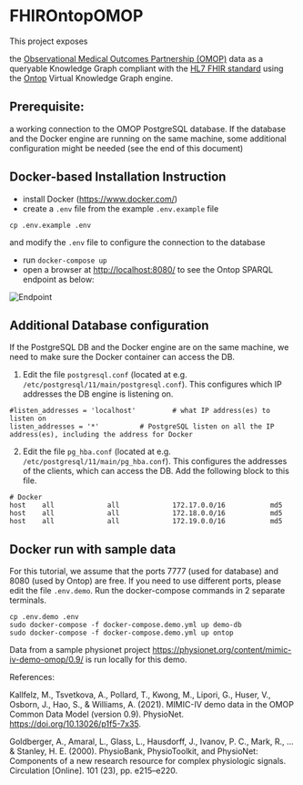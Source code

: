 # FHIROntopOMOP

This project exposes


the [Observational Medical Outcomes Partnership (OMOP)](https://www.ohdsi.org/data-standardization/the-common-data-model/)
data as a queryable Knowledge Graph compliant with the [HL7 FHIR standard](https://www.hl7.org/fhir/) using
the [Ontop](https://ontop-vkg.org/)
Virtual Knowledge Graph engine.

## Prerequisite: 


a working connection to the OMOP PostgreSQL database. If the database and the Docker engine are running on the same machine, some additional configuration might be needed (see the end of this document)   

## Docker-based Installation Instruction

* install Docker (<https://www.docker.com/>)
* create a `.env` file from the example `.env.example` file 
```
cp .env.example .env
```
and modify the `.env` file to configure the connection to the database
* run `docker-compose up`
* open a browser at <http://localhost:8080/> to see the Ontop SPARQL endpoint as below:

![Endpoint](images/endpoint.png)

## Additional Database configuration

If the PostgreSQL DB and the Docker engine are on the same machine, we need to make sure the Docker container can access the DB. 

1. Edit the file `postgresql.conf` (located at e.g. `/etc/postgresql/11/main/postgresql.conf`). This configures which IP addresses the DB engine is listening on.

```config
#listen_addresses = 'localhost'         # what IP address(es) to listen on
listen_addresses = '*'          # PostgreSQL listen on all the IP address(es), including the address for Docker
```
2. Edit the file `pg_hba.conf` (located at e.g. `/etc/postgresql/11/main/pg_hba.conf`). This configures the addresses of the clients, which can access the DB. Add the following block to this file.

```
# Docker
host    all             all             172.17.0.0/16           md5
host    all             all             172.18.0.0/16           md5
host    all             all             172.19.0.0/16           md5
```

## Docker run with sample data
For this tutorial, we assume that the ports 7777 (used for database) and 8080 (used by Ontop) are free. If you need to use different ports, please edit the file ```.env.demo```.
Run the docker-compose commands in 2 separate terminals.
```
cp .env.demo .env
sudo docker-compose -f docker-compose.demo.yml up demo-db
sudo docker-compose -f docker-compose.demo.yml up ontop
```
Data from a sample physionet project https://physionet.org/content/mimic-iv-demo-omop/0.9/ is run locally for this demo.

References:

Kallfelz, M., Tsvetkova, A., Pollard, T., Kwong, M., Lipori, G., Huser, V., Osborn, J., Hao, S., & Williams, A. (2021). MIMIC-IV demo data in the OMOP Common Data Model (version 0.9). PhysioNet. https://doi.org/10.13026/p1f5-7x35.

Goldberger, A., Amaral, L., Glass, L., Hausdorff, J., Ivanov, P. C., Mark, R., ... & Stanley, H. E. (2000). PhysioBank, PhysioToolkit, and PhysioNet: Components of a new research resource for complex physiologic signals. Circulation [Online]. 101 (23), pp. e215–e220.
